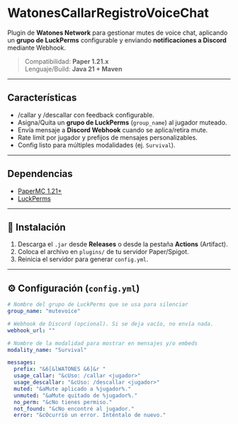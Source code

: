 # WatonesCallarRegistroVoiceChat

Plugin de **Watones Network** para gestionar mutes de voice chat, aplicando un **grupo de LuckPerms** configurable y enviando **notificaciones a Discord** mediante Webhook.

> Compatibilidad: **Paper 1.21.x**  
> Lenguaje/Build: **Java 21 + Maven**

---

##  Características
- /callar y /descallar con feedback configurable.
- Asigna/Quita un **grupo de LuckPerms** (`group_name`) al jugador muteado.
- Envía mensaje a **Discord Webhook** cuando se aplica/retira mute.
- Rate limit por jugador y prefijos de mensajes personalizables.
- Config listo para múltiples modalidades (ej. `Survival`).

---

##  Dependencias
- [PaperMC 1.21+](https://papermc.io/downloads)
- [LuckPerms](https://luckperms.net/)

---

## 🔧 Instalación
1. Descarga el `.jar` desde **Releases** o desde la pestaña **Actions** (Artifact).
2. Coloca el archivo en `plugins/` de tu servidor Paper/Spigot.
3. Reinicia el servidor para generar `config.yml`.

---

## ⚙️ Configuración (`config.yml`)
```yaml
# Nombre del grupo de LuckPerms que se usa para silenciar
group_name: "mutevoice"

# Webhook de Discord (opcional). Si se deja vacío, no envía nada.
webhook_url: ""

# Nombre de la modalidad para mostrar en mensajes y/o embeds
modality_name: "Survival"

messages:
  prefix: "&6[&lWATONES &6]&r "
  usage_callar: "&cUso: /callar <jugador>"
  usage_descallar: "&cUso: /descallar <jugador>"
  muted: "&aMute aplicado a %jugador%."
  unmuted: "&aMute quitado de %jugador%."
  no_perm: "&cNo tienes permiso."
  not_found: "&cNo encontré al jugador."
  error: "&cOcurrió un error. Inténtalo de nuevo."
